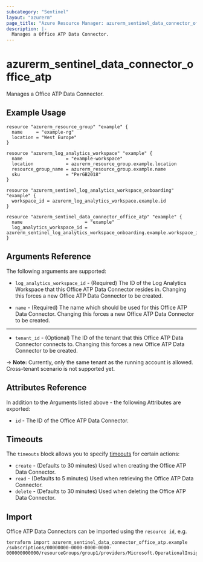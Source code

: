 ```yaml
---
subcategory: "Sentinel"
layout: "azurerm"
page_title: "Azure Resource Manager: azurerm_sentinel_data_connector_office_atp"
description: |-
  Manages a Office ATP Data Connector.
---
```


# azurerm_sentinel_data_connector_office_atp

Manages a Office ATP Data Connector.

## Example Usage

```hcl
resource "azurerm_resource_group" "example" {
  name     = "example-rg"
  location = "West Europe"
}

resource "azurerm_log_analytics_workspace" "example" {
  name                = "example-workspace"
  location            = azurerm_resource_group.example.location
  resource_group_name = azurerm_resource_group.example.name
  sku                 = "PerGB2018"
}

resource "azurerm_sentinel_log_analytics_workspace_onboarding" "example" {
  workspace_id = azurerm_log_analytics_workspace.example.id
}

resource "azurerm_sentinel_data_connector_office_atp" "example" {
  name                       = "example"
  log_analytics_workspace_id = azurerm_sentinel_log_analytics_workspace_onboarding.example.workspace_id
}
```

## Arguments Reference

The following arguments are supported:

* `log_analytics_workspace_id` - (Required) The ID of the Log Analytics Workspace that this Office ATP Data Connector resides in. Changing this forces a new Office ATP Data Connector to be created.

* `name` - (Required) The name which should be used for this Office ATP Data Connector. Changing this forces a new Office ATP Data Connector to be created.

---

* `tenant_id` - (Optional) The ID of the tenant that this Office ATP Data Connector connects to. Changing this forces a new Office ATP Data Connector to be created.

-> **Note:** Currently, only the same tenant as the running account is allowed. Cross-tenant scenario is not supported yet.

## Attributes Reference

In addition to the Arguments listed above - the following Attributes are exported:

* `id` - The ID of the Office ATP Data Connector.

## Timeouts

The `timeouts` block allows you to specify [timeouts](https://www.terraform.io/language/resources/syntax#operation-timeouts) for certain actions:

* `create` - (Defaults to 30 minutes) Used when creating the Office ATP Data Connector.
* `read` - (Defaults to 5 minutes) Used when retrieving the Office ATP Data Connector.
* `delete` - (Defaults to 30 minutes) Used when deleting the Office ATP Data Connector.

## Import

Office ATP Data Connectors can be imported using the `resource id`, e.g.

```shell
terraform import azurerm_sentinel_data_connector_office_atp.example /subscriptions/00000000-0000-0000-0000-000000000000/resourceGroups/group1/providers/Microsoft.OperationalInsights/workspaces/workspace1/providers/Microsoft.SecurityInsights/dataConnectors/dc1
```
